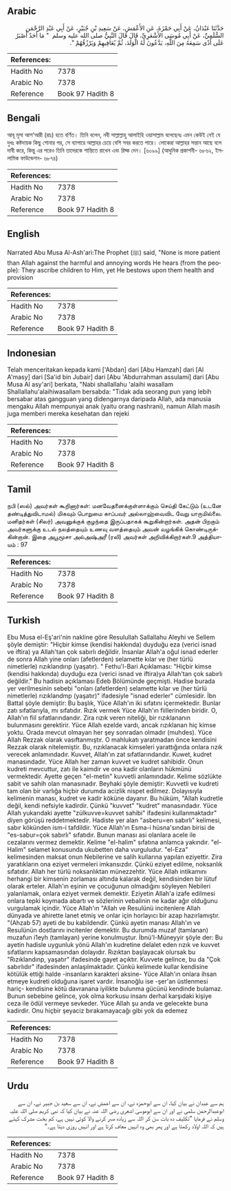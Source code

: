 ## Arabic


<div dir="rtl" lang="ar" style={{fontSize:'larger',backgroundColor:'#f8f9fa',padding:20}}>
حَدَّثَنَا عَبْدَانُ، عَنْ أَبِي حَمْزَةَ، عَنِ الأَعْمَشِ، عَنْ سَعِيدِ بْنِ جُبَيْرٍ، عَنْ أَبِي عَبْدِ الرَّحْمَنِ السُّلَمِيِّ، عَنْ أَبِي مُوسَى الأَشْعَرِيِّ، قَالَ قَالَ النَّبِيُّ صلى الله عليه وسلم ‏ "‏ مَا أَحَدٌ أَصْبَرُ عَلَى أَذًى سَمِعَهُ مِنَ اللَّهِ، يَدَّعُونَ لَهُ الْوَلَدَ، ثُمَّ يُعَافِيهِمْ وَيَرْزُقُهُمْ ‏"‏‏.‏
</div>
<div style={{backgroundColor:'#f8f9fa',padding:20, marginBottom: 10}}><table> <thead> <tr> <th>References:</th> <th></th> </tr> </thead> <tbody><tr><td>Hadith No</td><td>7378</td></tr><tr><td>Arabic No</td><td>7378</td></tr><tr><td>Reference</td><td>Book 97 Hadith 8</td></tr></tbody></table></div>

## Bengali


<div dir="ltr" lang="bn" style={{fontSize:'larger',backgroundColor:'#f8f9fa',padding:20}}>
আবূ মূসা আশ‘আরী (রাঃ) হতে বর্ণিত। তিনি বলেন, নবী সাল্লাল্লাহু আলাইহি ওয়াসাল্লাম বলেছেনঃ এমন কেউই নেই যে দুখঃ কষ্টদায়ক কিছু শোনার পর, সে ব্যাপারে আল্লাহর চেয়ে বেশি সবর করতে পারে। লোকেরা আল্লাহর সন্তান আছে বলে দাবী করে, কিন্তু এর পরেও তিনি তাদেরকে শান্তিতে রাখেন এবং রিয্ক দেন। [৬০৯৯] (আধুনিক প্রকাশনী- ৬৮৬২, ইসলামিক ফাউন্ডেশন- ৬৮৭৪)
</div>
<div style={{backgroundColor:'#f8f9fa',padding:20, marginBottom: 10}}><table> <thead> <tr> <th>References:</th> <th></th> </tr> </thead> <tbody><tr><td>Hadith No</td><td>7378</td></tr><tr><td>Arabic No</td><td>7378</td></tr><tr><td>Reference</td><td>Book 97 Hadith 8</td></tr></tbody></table></div>

## English


<div dir="ltr" lang="en" style={{fontSize:'larger',backgroundColor:'#f8f9fa',padding:20}}>
Narrated Abu Musa Al-Ash'ari:The Prophet (ﷺ) said, "None is more patient than Allah against the harmful and annoying words He hears (from the people): They ascribe children to Him, yet He bestows upon them health and provision
</div>
<div style={{backgroundColor:'#f8f9fa',padding:20, marginBottom: 10}}><table> <thead> <tr> <th>References:</th> <th></th> </tr> </thead> <tbody><tr><td>Hadith No</td><td>7378</td></tr><tr><td>Arabic No</td><td>7378</td></tr><tr><td>Reference</td><td>Book 97 Hadith 8</td></tr></tbody></table></div>

## Indonesian


<div dir="ltr" lang="id" style={{fontSize:'larger',backgroundColor:'#f8f9fa',padding:20}}>
Telah menceritakan kepada kami ['Abdan] dari [Abu Hamzah] dari [Al A'masy] dari [Sa'id bin Jubair] dari [Abu 'Abdurrahman assulami] dari [Abu Musa Al asy'ari] berkata, "Nabi shallallahu 'alaihi wasallam Shallallahu'alaihiwasallam bersabda: "Tidak ada seorang pun yang lebih bersabar atas gangguan yang didengarnya daripada Allah, ada manusia mengaku Allah mempunyai anak (yaitu orang nashrani), namun Allah masih juga memberi mereka kesehatan dan rejeki
</div>
<div style={{backgroundColor:'#f8f9fa',padding:20, marginBottom: 10}}><table> <thead> <tr> <th>References:</th> <th></th> </tr> </thead> <tbody><tr><td>Hadith No</td><td>7378</td></tr><tr><td>Arabic No</td><td>7378</td></tr><tr><td>Reference</td><td>Book 97 Hadith 8</td></tr></tbody></table></div>

## Tamil


<div dir="ltr" lang="ta" style={{fontSize:'larger',backgroundColor:'#f8f9fa',padding:20}}>
நபி (ஸல்) அவர்கள் கூறினார்கள்: மனவேதனைக்குள்ளாக்கும் செய்தி கேட்டும் (உடனே தண்டித்துவிடாமல்) மிகவும் பொறுமை காப்பவர் அல்லாஹ்வைவிட வேறு யாருமில்லை. மனிதர்கள் (சிலர்) அவனுக்குக் குழந்தை இருப்பதாகக் கூறுகின்றார்கள். அதன் பிறகும் அவர்களுக்கு உடல் நலத்தையும் உணவு வளத்தையும் அவன் வழங்கிக் கொண்டிருக்கின்றான். இதை அபூமூசா அல்அஷ்அரீ (ரலி) அவர்கள் அறிவிக்கிறார்கள்.9 அத்தியாயம் : 97
</div>
<div style={{backgroundColor:'#f8f9fa',padding:20, marginBottom: 10}}><table> <thead> <tr> <th>References:</th> <th></th> </tr> </thead> <tbody><tr><td>Hadith No</td><td>7378</td></tr><tr><td>Arabic No</td><td>7378</td></tr><tr><td>Reference</td><td>Book 97 Hadith 8</td></tr></tbody></table></div>

## Turkish


<div dir="ltr" lang="tr" style={{fontSize:'larger',backgroundColor:'#f8f9fa',padding:20}}>
Ebu Musa el-Eş'ari'nin nakline göre Resulullah Sallallahu Aleyhi ve Sellem şöyle demiştir: "Hiçbir kimse (kendisi hakkında) duyduğu eza (verici isnad ve iftira) ya Allah'tan çok sabırlı değildir. İnsanlar Allah'a oğul isnad ederler de sonra Allah yine onları (afetlerden) selamette kılar ve (her türlü nimetlerle) rızıklandırıp (yaşatır). " Fethu'l-Bari Açıklaması: "Hiçbir kimse (kendisi hakkında) duyduğu eza (verici isnad ve iftira)ya Allah'tan çok sabırlı değildir." Bu hadisin açıklaması Edeb Bölümünde geçmişti. Hadise burada yer verilmesinin sebebi "onları (afetlerden) selamette kılar ve (her türlü nimetlerle) rızıklandmp (yaşatır)" ifadesiyle "isnad ederler" cümlesidir. İbn Battal şöyle demiştir: Bu başlık, Yüce Allah'ın iki sıfatını içermektedir. Bunlar zatı sıfatlarıyla, mı sıfatıdır. Rızık vermek Yüce Allah'ın fiillerinden biridir. O, Allah'ın fiil sıfatlarındandır. Zira rızık veren niteliği, bir rızıklananın bulunmasını gerektirir. Yüce Allah ezelde vardı, ancak rızıklanan hiç kimse yoktu. Orada mevcut olmayan her şey sonradan olmadır (muhdes). Yüce Allah Rezzak olarak vasıftanmıştır. O mahlukatı yaratmadan önce kendisini Rezzak olarak nitelemiştir. Bu, rızıklanacak kimseleri yarattığında onlara rızık verecek anlamındadır. Kuvvet, Allah'ın zat sıfatlarındandır. Kuwet, kudret manasındadır. Yüce Allah her zaman kuvvet ve kudret sahibidir. Onun kudreti mevcuttur, zatı ile kaimdir ve ona kadir olanların hükmünü vermektedir. Ayette geçen "el-metin" kuvvetli anlamındadır. Kelime sözlükte sabit ve sahih olan manasınadır. Beyhaki şöyle demiştir: Kuvvetli ve kudreti tam olan bir varlığa hiçbir durumda acizlik nispet edilmez. Dolayısıyla kelimenin manası, kudret ve kadir köküne dayanır. Bu hüküm, "Allah kudretle değil, kendi nefsiyle kadirdir. Çünkü "kuvvet" "kudret" manasındadır. Yüce Allah yukarıdaki ayette "zülkuvve=kuvvet sahibi" ifadesini kullanmaktadır" diyen görüşü reddetmektedir. Hadiste yer alan "asberu=en sabırlı" kelimesi, sabır kökünden ism-i tafdildir. Yüce Allah'ın Esma-i hüsna'sından birisi de "es-sabur=çok sabırlı" sıfatıdır. Bunun manası asi olanlara acele ile cezalarını vermez demektir. Kelime "el-halim" sıfatına anlamca yakındır. "el-Halim" selamet konusunda ukubetten daha vurguludur. "el-Eza" kelimesinden maksat onun Nebilerine ve salih kullarına yapılan eziyettir. Zira yaratıkların ona eziyet vermeleri imkansızdır. Çünkü eziyet edilme, noksanlık sıfatıdır. Allah her türlü noksanlıktan münezzehtir. Yüce Allah intikamını herhangi bir kimsenin zorlaması altında kalarak değil, kendisinden bir lütuf olarak erteler. Allah'ın eşinin ve çocuğunun olmadığını söyleyen Nebileri yalanlamak, onlara eziyet vermek demektir. Eziyetin Allah'a izafe edilmesi onlara tepki koymada abartı ve sözlerinin vebalinin ne kadar ağır olduğunu vurgulamak içindir. Yüce Allah'ın "Allah ve Resulünü incitenlere Allah dünyada ve ahirette lanet etmiş ve onlar için horlayıcı bir azap hazırlamıştır. "(Ahzab 57) ayeti de bu kabildendir. Çünkü ayetin manası Allah'ın ve Resulünün dostlarını incitenler demektir. Bu durumda muzaf (tamlanan) muzafun i1eyh (tamlayan) yerine konulmuştur. İbnü'l-Müneyyir şöyle der: Bu ayetin hadisle uygunluk yönü Allah'ın kudretine delalet eden rızık ve kuvvet sıfatlarını kapsamasından dolayıdır. Rızıktan başlayacak olursak bu "Rızıklandınp, yaşatır" ifadesinde gayet açıktır. Kuvvete gelince, bu da "Çok sabırlıdır" ifadesinden anlaşılmaktadır. Çünkü kelimede kullar kendisine kötülük ettiği halde -insanların karakteri aksine- Yüce Allah'ın onlara ihsan etmeye kudreti olduğuna işaret vardır. İnsanoğlu ise -şer'an üstlenmesi hariç- kendisine kötü davranana iyilikte bulunma gücünü kendinde bulamaz. Bunun sebebine gelince, yok olma korkusu insanı derhal karşıdaki kişiye ceza ile ödül vermeye sevkeder. Yüce Allah şu anda ve gelecekte buna kadirdir. Onu hiçbir şeyaciz bırakamayacağı gibi yok da edemez
</div>
<div style={{backgroundColor:'#f8f9fa',padding:20, marginBottom: 10}}><table> <thead> <tr> <th>References:</th> <th></th> </tr> </thead> <tbody><tr><td>Hadith No</td><td>7378</td></tr><tr><td>Arabic No</td><td>7378</td></tr><tr><td>Reference</td><td>Book 97 Hadith 8</td></tr></tbody></table></div>

## Urdu


<div dir="rtl" lang="ur" style={{fontSize:'larger',backgroundColor:'#f8f9fa',padding:20}}>
ہم سے عبدان نے بیان کیا، ان سے ابوحمزہ نے، ان سے اعمش نے، ان سے سعید بن جبیر نے، ان سے ابوعبدالرحمٰن سلمی نے اور ان سے ابوموسیٰ اشعری رضی اللہ عنہ نے بیان کیا کہ نبی کریم صلی اللہ علیہ وسلم نے فرمایا ”تکلیف دہ بات سن کر اللہ سے زیادہ صبر کرنے والا کوئی نہیں ہے، کم بخت مشرک کہتے ہیں کہ اللہ اولاد رکھتا ہے اور پھر بھی وہ انہیں معاف کرتا ہے اور انہیں روزی دیتا ہے۔“
</div>
<div style={{backgroundColor:'#f8f9fa',padding:20, marginBottom: 10}}><table> <thead> <tr> <th>References:</th> <th></th> </tr> </thead> <tbody><tr><td>Hadith No</td><td>7378</td></tr><tr><td>Arabic No</td><td>7378</td></tr><tr><td>Reference</td><td>Book 97 Hadith 8</td></tr></tbody></table></div>